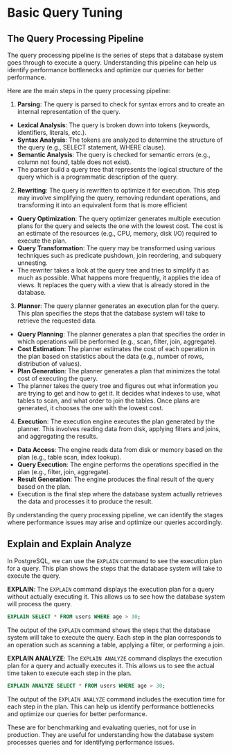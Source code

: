 # Basic Query Tuning

## The Query Processing Pipeline

The query processing pipeline is the series of steps that a database system goes through to execute a query. Understanding this pipeline can help us identify performance bottlenecks and optimize our queries for better performance.

Here are the main steps in the query processing pipeline:

1. **Parsing**: The query is parsed to check for syntax errors and to create an internal representation of the query.

- **Lexical Analysis**: The query is broken down into tokens (keywords, identifiers, literals, etc.).
- **Syntax Analysis**: The tokens are analyzed to determine the structure of the query (e.g., SELECT statement, WHERE clause).
- **Semantic Analysis**: The query is checked for semantic errors (e.g., column not found, table does not exist).
- The parser build a query tree that represents the logical structure of the query which is a programmatic description of the query.

2. **Rewriting**: The query is rewritten to optimize it for execution. This step may involve simplifying the query, removing redundant operations, and transforming it into an equivalent form that is more efficient

- **Query Optimization**: The query optimizer generates multiple execution plans for the query and selects the one with the lowest cost. The cost is an estimate of the resources (e.g., CPU, memory, disk I/O) required to execute the plan.
- **Query Transformation**: The query may be transformed using various techniques such as predicate pushdown, join reordering, and subquery unnesting.
- The rewriter takes a look at the query tree and tries to simplify it as much as possible. What happens more frequently, it applies the idea of views. It replaces the query with a view that is already stored in the database.

3. **Planner**: The query planner generates an execution plan for the query. This plan specifies the steps that the database system will take to retrieve the requested data.

- **Query Planning**: The planner generates a plan that specifies the order in which operations will be performed (e.g., scan, filter, join, aggregate).
- **Cost Estimation**: The planner estimates the cost of each operation in the plan based on statistics about the data (e.g., number of rows, distribution of values).
- **Plan Generation**: The planner generates a plan that minimizes the total cost of executing the query.
- The planner takes the query tree and figures out what information you are trying to get and how to get it. It decides what indexes to use, what tables to scan, and what order to join the tables. Once plans are generated, it chooses the one with the lowest cost.

4. **Execution**: The execution engine executes the plan generated by the planner. This involves reading data from disk, applying filters and joins, and aggregating the results.

- **Data Access**: The engine reads data from disk or memory based on the plan (e.g., table scan, index lookup).
- **Query Execution**: The engine performs the operations specified in the plan (e.g., filter, join, aggregate).
- **Result Generation**: The engine produces the final result of the query based on the plan.
- Execution is the final step where the database system actually retrieves the data and processes it to produce the result.

By understanding the query processing pipeline, we can identify the stages where performance issues may arise and optimize our queries accordingly.

## Explain and Explain Analyze

In PostgreSQL, we can use the `EXPLAIN` command to see the execution plan for a query. This plan shows the steps that the database system will take to execute the query.

**EXPLAIN**: The `EXPLAIN` command displays the execution plan for a query without actually executing it. This allows us to see how the database system will process the query.

```sql
EXPLAIN SELECT * FROM users WHERE age > 30;
```

The output of the `EXPLAIN` command shows the steps that the database system will take to execute the query. Each step in the plan corresponds to an operation such as scanning a table, applying a filter, or performing a join.

**EXPLAIN ANALYZE**: The `EXPLAIN ANALYZE` command displays the execution plan for a query and actually executes it. This allows us to see the actual time taken to execute each step in the plan.

```sql
EXPLAIN ANALYZE SELECT * FROM users WHERE age > 30;
```

The output of the `EXPLAIN ANALYZE` command includes the execution time for each step in the plan. This can help us identify performance bottlenecks and optimize our queries for better performance.

These are for benchmarking and evaluating queries, not for use in production. They are useful for understanding how the database system processes queries and for identifying performance issues.
